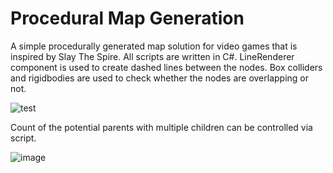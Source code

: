 # Procedural Map Generation
A simple procedurally generated map solution for video games that is inspired by Slay The Spire. All scripts are written in C#. LineRenderer component is used to create dashed lines between the nodes. Box colliders and rigidbodies are used to check whether the nodes are overlapping or not.


![test](https://user-images.githubusercontent.com/64265868/117486574-7a6c9100-af72-11eb-8072-d40864a93dcf.gif)


Count of the potential parents with multiple children can be controlled via script.

![image](https://user-images.githubusercontent.com/64265868/117486808-cae3ee80-af72-11eb-9af0-b5c584c4a443.png)



